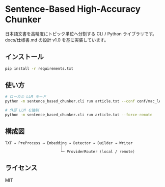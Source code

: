 # Sentence-Based High-Accuracy Chunker

日本語文書を高精度にトピック単位へ分割する CLI / Python ライブラリです。docs/仕様書.md の設計 v1.0 を基に実装しています。

## インストール
```bash
pip install -r requirements.txt
```

## 使い方
```bash
# ローカル LLM モード
python -m sentence_based_chunker.cli run article.txt --conf conf/mac_local.yaml

# 外部 LLM を強制
python -m sentence_based_chunker.cli run article.txt --force-remote
```

## 構成図
```
TXT → PreProcess → Embedding → Detector → Builder → Writer
                         │
                         └─ ProviderRouter (local / remote)
```

## ライセンス
MIT